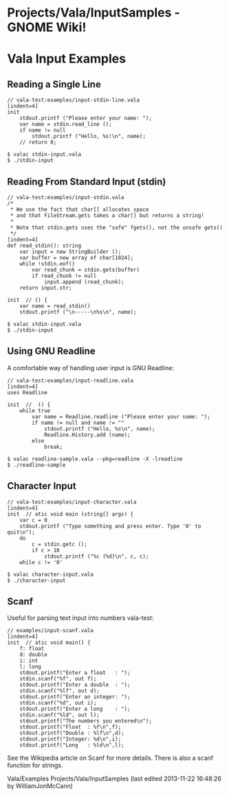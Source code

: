 # Projects/Vala/InputSamples - GNOME Wiki!

# Vala Input Examples

## Reading a Single Line

```genie
// vala-test:examples/input-stdin-line.vala
[indent=4]
init
    stdout.printf ("Please enter your name: ");
    var name = stdin.read_line ();
    if name != null
        stdout.printf ("Hello, %s!\n", name);
    // return 0;
```

```shell
$ valac stdin-input.vala
$ ./stdin-input
```

## Reading From Standard Input (stdin)

```genie
// vala-test:examples/input-stdin.vala
/*
 * We use the fact that char[] allocates space
 * and that FileStream.gets takes a char[] but returns a string!
 *
 * Note that stdin.gets uses the "safe" fgets(), not the unsafe gets()
 */
[indent=4]
def read_stdin(): string
    var input = new StringBuilder ();
    var buffer = new array of char[1024];
    while !stdin.eof()
        var read_chunk = stdin.gets(buffer)
        if read_chunk != null
            input.append (read_chunk);
    return input.str;

init  // () {
    var name = read_stdin()
    stdout.printf ("\n-----\n%s\n", name);
```

```shell
$ valac stdin-input.vala
$ ./stdin-input
```


## Using GNU Readline
A comfortable way of handling user input is GNU Readline:

```genie
// vala-test:examples/input-readline.vala
[indent=4]
uses Readline

init  //  () {
    while true
        var name = Readline.readline ("Please enter your name: ");
        if name != null and name != ""
            stdout.printf ("Hello, %s\n", name);
            Readline.History.add (name);
        else
            break;
```

```shell
$ valac readline-sample.vala --pkg=readline -X -lreadline
$ ./readline-sample
```


## Character Input

```genie
// vala-test:examples/input-character.vala
[indent=4]
init  // atic void main (string[] args) {
    var c = 0
    stdout.printf ("Type something and press enter. Type '0' to quit\n");
    do
        c = stdin.getc ();
        if c > 10
            stdout.printf ("%c (%d)\n", c, c);
    while c != '0'
```

```shell
$ valac character-input.vala
$ ./character-input
```


## Scanf
Useful for parsing text input into numbers vala-test:

```genie
// examples/input-scanf.vala
[indent=4]
init  // atic void main() {
    f: float
    d: double
    i: int
    l: long
    stdout.printf("Enter a float   : ");
    stdin.scanf("%f", out f);
    stdout.printf("Enter a double  : ");
    stdin.scanf("%lf", out d);
    stdout.printf("Enter an integer: ");
    stdin.scanf("%d", out i);
    stdout.printf("Enter a long    : ");
    stdin.scanf("%ld", out l);
    stdout.printf("The numbers you entered\n");
    stdout.printf("Float  : %f\n",f);
    stdout.printf("Double : %lf\n",d);
    stdout.printf("Integer: %d\n",i);
    stdout.printf("Long   : %ld\n",l);
```

See the Wikipedia article on Scanf for more details. There is also a scanf
function for strings.

Vala/Examples Projects/Vala/InputSamples
    (last edited 2013-11-22 16:48:26 by WilliamJonMcCann)
